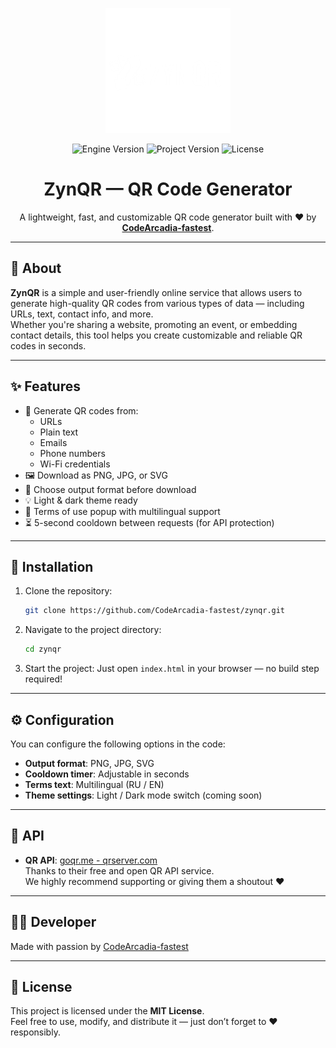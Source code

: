 
<p align="center">
    <img src="https://github.com/CodeArcadia-fastest/Zyn-QRcode/blob/main/media/Logopit.png" alt="ZynQR Logo" width="200">
</p>

<p align="center">
    <img src="https://img.shields.io/badge/Engine-2025.4-blueviolet" alt="Engine Version">
    <img src="https://img.shields.io/badge/Version-1.0.0(beta)-blue" alt="Project Version">
    <img src="https://img.shields.io/badge/License-MIT-success" alt="License">
</p>

<h1 align="center">ZynQR — QR Code Generator</h1>

<p align="center">
    A lightweight, fast, and customizable QR code generator built with ❤️ by <strong><a href="https://github.com/CodeArcadia-fastest">CodeArcadia-fastest</a></strong>.
</p>

---

## 📌 About

**ZynQR** is a simple and user-friendly online service that allows users to generate high-quality QR codes from various types of data — including URLs, text, contact info, and more.  
Whether you're sharing a website, promoting an event, or embedding contact details, this tool helps you create customizable and reliable QR codes in seconds.

---

## ✨ Features

- 🔗 Generate QR codes from:
  - URLs
  - Plain text
  - Emails
  - Phone numbers
  - Wi-Fi credentials
- 🖼️ Download as PNG, JPG, or SVG
- 🎨 Choose output format before download
- 💡 Light & dark theme ready
- 🧠 Terms of use popup with multilingual support
- ⏳ 5-second cooldown between requests (for API protection)

---

## 🚀 Installation

1. Clone the repository:
   ```bash
   git clone https://github.com/CodeArcadia-fastest/zynqr.git
   ```

2. Navigate to the project directory:
   ```bash
   cd zynqr
   ```

3. Start the project:
   Just open `index.html` in your browser — no build step required!

---

## ⚙️ Configuration

You can configure the following options in the code:

- **Output format**: PNG, JPG, SVG
- **Cooldown timer**: Adjustable in seconds
- **Terms text**: Multilingual (RU / EN)
- **Theme settings**: Light / Dark mode switch (coming soon)

---

## 🙏 API

- **QR API**: [goqr.me - qrserver.com](https://goqr.me/api/)  
  Thanks to their free and open QR API service.  
  We highly recommend supporting or giving them a shoutout ❤️

---

## 🧑‍💻 Developer

Made with passion by [CodeArcadia-fastest](https://github.com/CodeArcadia-fastest)

---

## 📜 License

This project is licensed under the **MIT License**.  
Feel free to use, modify, and distribute it — just don’t forget to ❤️ responsibly.
